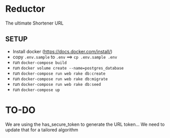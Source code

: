 # Reductor

The ultimate Shortener URL

## SETUP

* Install docker (https://docs.docker.com/install/)
* copy `.env.sample` to `.env`  ==> `cp .env.sample .env`
* run `docker-compose build`
* run `docker volume create --name=postgres_database`
* run `docker-compose run web rake db:create`
* run `docker-compose run web rake db:migrate`
* run `docker-compose run web rake db:seed`
* run `docker-compose up`

# TO-DO

We are using the has_secure_token to generate the URL token... We need to update that for a tailored algorithm